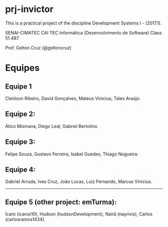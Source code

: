 # prj-invictor
This is a practical project of the discipline Development Systems I - (2017.1).

SENAI-CIMATEC
CAI TEC Informática (Desenvolvimento de Software)
Class 51.487

Prof. Gelton Cruz (@geltoncruz)

# Equipes

## Equipe 1

Cleidson Ribeiro,
David Gonçalves,
Mateus Vinicius,
Tales Araújo.

## Equipe 2:

Ático Mismana,
Diego Leal,
Gabriel Bertolino.

## Equipe 3:

Felipe Souza,
Gustavo Ferreira,
Isabel Guedes,
Thiago Nogueira.

## Equipe 4:

Gabriel Arruda,
Ives Cruz,
João Lucas,
Luiz Fernando,
Marcus Vinicius.

---
## Equipe 5 (other project: emTurma):

Ícaro (icarox10),
Hudson (hudsonDevelopment),
Nairã (nayrivis),
Carlos (carlosramos1434).
